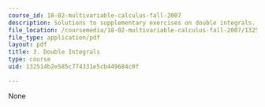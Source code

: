 ```yaml
---
course_id: 18-02-multivariable-calculus-fall-2007
description: Solutions to supplementary exercises on double integrals.
file_location: /coursemedia/18-02-multivariable-calculus-fall-2007/132514b2e585c774331e5cb449684c0f_dbl_intgrls_sol.pdf
file_type: application/pdf
layout: pdf
title: 3. Double Integrals
type: course
uid: 132514b2e585c774331e5cb449684c0f

---
```

None
